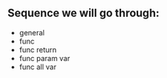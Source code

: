 ## Sequence we will go through:
 - general
 - func
 - func return
 - func param var
 - func all var
